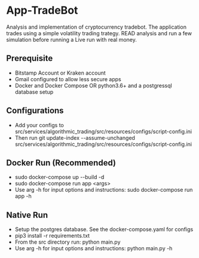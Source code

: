 # App-TradeBot
Analysis and implementation of cryptocurrency tradebot. The application trades using a simple volatility trading trategy. READ analysis and run a few simulation before running a Live run with real money. 

## Prerequisite 
* Bitstamp Account or Kraken account
* Gmail configured to allow less secure apps
* Docker and Docker Compose OR python3.6+ and a postgressql database setup

## Configurations
* Add your configs to src/services/algorithmic_trading/src/resources/configs/script-config.ini
* Then run git update-index --assume-unchanged src/services/algorithmic_trading/src/resources/configs/script-config.ini 

## Docker Run (Recommended)
* sudo docker-compose up --build -d 
* sudo docker-compose run app \<args\>
* Use arg -h for input options and instructions: sudo docker-compose run app -h

## Native Run
* Setup the postgres database. See the docker-compose.yaml for configs
* pip3 install -r requirements.txt
* From the src directory run: python main.py
* Use arg -h for input options and instructions: python main.py -h
